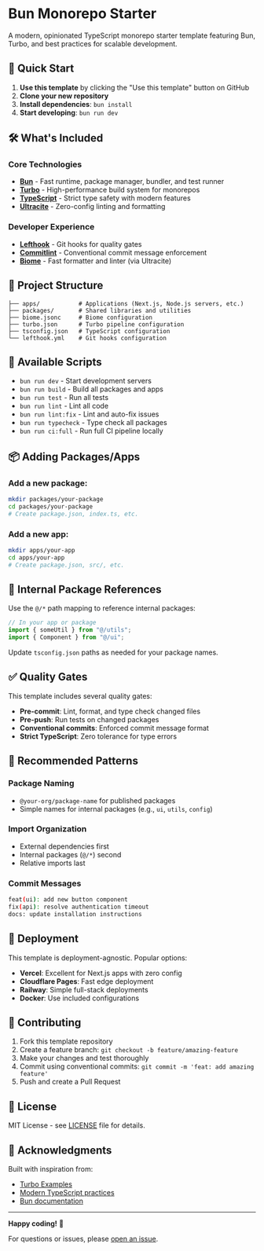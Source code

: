 # Bun Monorepo Starter

A modern, opinionated TypeScript monorepo starter template featuring Bun, Turbo, and best practices for scalable development.

## 🚀 Quick Start

1. **Use this template** by clicking the "Use this template" button on GitHub
2. **Clone your new repository**
3. **Install dependencies**: `bun install`
4. **Start developing**: `bun run dev`

## 🛠️ What's Included

### Core Technologies

- **[Bun](https://bun.sh/)** - Fast runtime, package manager, bundler, and test runner
- **[Turbo](https://turbo.build/)** - High-performance build system for monorepos
- **[TypeScript](https://www.typescriptlang.org/)** - Strict type safety with modern features
- **[Ultracite](https://github.com/jcbhmr/ultracite)** - Zero-config linting and formatting

### Developer Experience

- **[Lefthook](https://github.com/evilmartians/lefthook)** - Git hooks for quality gates
- **[Commitlint](https://commitlint.js.org/)** - Conventional commit message enforcement
- **[Biome](https://biomejs.dev/)** - Fast formatter and linter (via Ultracite)

## 📁 Project Structure

```
├── apps/           # Applications (Next.js, Node.js servers, etc.)
├── packages/       # Shared libraries and utilities
├── biome.jsonc     # Biome configuration
├── turbo.json      # Turbo pipeline configuration
├── tsconfig.json   # TypeScript configuration
└── lefthook.yml    # Git hooks configuration
```

## 🔧 Available Scripts

- `bun run dev` - Start development servers
- `bun run build` - Build all packages and apps
- `bun run test` - Run all tests
- `bun run lint` - Lint all code
- `bun run lint:fix` - Lint and auto-fix issues
- `bun run typecheck` - Type check all packages
- `bun run ci:full` - Run full CI pipeline locally

## 📦 Adding Packages/Apps

### Add a new package:

```bash
mkdir packages/your-package
cd packages/your-package
# Create package.json, index.ts, etc.
```

### Add a new app:

```bash
mkdir apps/your-app
cd apps/your-app
# Create package.json, src/, etc.
```

## 🔗 Internal Package References

Use the `@/*` path mapping to reference internal packages:

```typescript
// In your app or package
import { someUtil } from "@/utils";
import { Component } from "@/ui";
```

Update `tsconfig.json` paths as needed for your package names.

## ✅ Quality Gates

This template includes several quality gates:

- **Pre-commit**: Lint, format, and type check changed files
- **Pre-push**: Run tests on changed packages
- **Conventional commits**: Enforced commit message format
- **Strict TypeScript**: Zero tolerance for type errors

## 🎯 Recommended Patterns

### Package Naming

- `@your-org/package-name` for published packages
- Simple names for internal packages (e.g., `ui`, `utils`, `config`)

### Import Organization

- External dependencies first
- Internal packages (`@/*`) second
- Relative imports last

### Commit Messages

```bash
feat(ui): add new button component
fix(api): resolve authentication timeout
docs: update installation instructions
```

## 🚀 Deployment

This template is deployment-agnostic. Popular options:

- **Vercel**: Excellent for Next.js apps with zero config
- **Cloudflare Pages**: Fast edge deployment
- **Railway**: Simple full-stack deployments
- **Docker**: Use included configurations

## 🤝 Contributing

1. Fork this template repository
2. Create a feature branch: `git checkout -b feature/amazing-feature`
3. Make your changes and test thoroughly
4. Commit using conventional commits: `git commit -m 'feat: add amazing feature'`
5. Push and create a Pull Request

## 📄 License

MIT License - see [LICENSE](LICENSE) file for details.

## 🙏 Acknowledgments

Built with inspiration from:

- [Turbo Examples](https://github.com/vercel/turbo/tree/main/examples)
- [Modern TypeScript practices](https://www.typescriptlang.org/docs/)
- [Bun documentation](https://bun.sh/docs)

---

**Happy coding!** 🎉

For questions or issues, please [open an issue](https://github.com/galligan/bun-monorepo-starter/issues).
